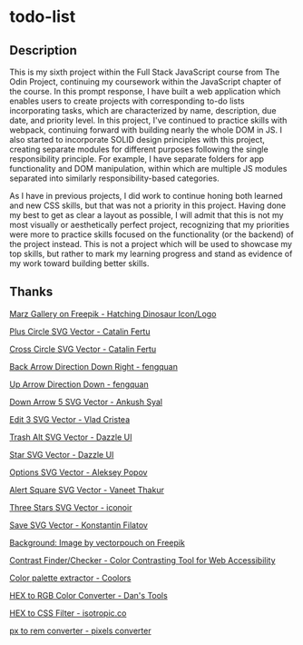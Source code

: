 # todo-list

## Description
This is my sixth project within the Full Stack JavaScript course from The Odin Project, continuing my coursework within the JavaScript chapter of the course. In this prompt response, I have built a web application which enables users to create projects with corresponding to-do lists incorporating tasks, which are characterized by name, description, due date, and priority level. In this project, I've continued to practice skills with webpack, continuing forward with building nearly the whole DOM in JS. I also started to incorporate SOLID design principles with this project, creating separate modules for different purposes following the single responsibility principle. For example, I have separate folders for app functionality and DOM manipulation, within which are multiple JS modules separated into similarly responsibility-based categories.

As I have in previous projects, I did work to continue honing both learned and new CSS skills, but that was not a priority in this project. Having done my best to get as clear a layout as possible, I will admit that this is not my most visually or aesthetically perfect project, recognizing that my priorities were more to practice skills focused on the functionality (or the backend) of the project instead. This is not a project which will be used to showcase my top skills, but rather to mark my learning progress and stand as evidence of my work toward building better skills.

## Thanks

[Marz Gallery on Freepik - Hatching Dinosaur Icon/Logo](https://www.freepik.com/icon/hatch_8451948#fromView=search&term=dinosaur+svg&track=ais&page=1&position=2&uuid=cddce5da-32b5-4f2f-aaf8-3d351996099b)

[Plus Circle SVG Vector - Catalin Fertu](https://www.svgrepo.com/svg/522230/plus-circle)

[Cross Circle SVG Vector - Catalin Fertu](https://www.svgrepo.com/svg/522083/cross-circle)

[Back Arrow Direction Down Right - fengquan](https://www.svgrepo.com/svg/324642/back-arrow-direction-down-right-left-up)

[Up Arrow Direction Down - fengquan](https://www.svgrepo.com/svg/324712/up-arrow-direction-down-navigation-location-map)

[Down Arrow 5 SVG Vector - Ankush Syal](https://www.svgrepo.com/svg/520696/down-arrow-5)

[Edit 3 SVG Vector - Vlad Cristea](https://www.svgrepo.com/svg/522527/edit-3)

[Trash Alt SVG Vector - Dazzle UI](https://www.svgrepo.com/svg/533010/trash-alt)

[Star SVG Vector - Dazzle UI](https://www.svgrepo.com/svg/533052/star)

[Options SVG Vector - Aleksey Popov](https://www.svgrepo.com/svg/381725/options)

[Alert Square SVG Vector - Vaneet Thakur](https://www.svgrepo.com/svg/513798/alert-square)

[Three Stars SVG Vector - iconoir](https://www.svgrepo.com/svg/325689/three-stars)

[Save SVG Vector - Konstantin Filatov](https://www.svgrepo.com/svg/521819/save)

[Background: Image by vectorpouch on Freepik](https://www.freepik.com/free-vector/cartoon-illustration-modern-living-room-night_3519544.htm#fromView=search&page=1&position=41&uuid=3f42bddd-a8e2-4f66-9c1c-4e22cba45385)

[Contrast Finder/Checker - Color Contrasting Tool for Web Accessibility](https://app.contrast-finder.org/?lang=en)

[Color palette extractor - Coolors](https://coolors.co/image-picker)

[HEX to RGB Color Converter - Dan's Tools](https://www.rgbtohex.net/hex-to-rgb/) 

[HEX to CSS Filter - isotropic.co](https://isotropic.co/tool/hex-color-to-css-filter/)

[px to rem converter - pixels converter](https://pixelsconverter.com/px-to-rem)